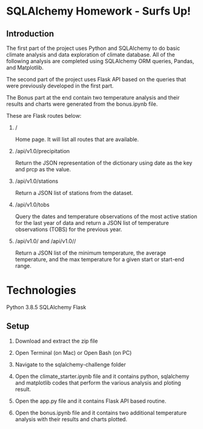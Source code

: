 # SQLAlchemy Homework - Surfs Up!

## Introduction

The first part of the project uses Python and SQLAlchemy to do basic climate analysis and data exploration of climate database. All of the following analysis are completed using SQLAlchemy ORM queries, Pandas, and Matplotlib.

The second part of the project uses Flask API based on the queries that were previously developed in the first part.

The Bonus part at the end contain two temperature analysis and their results and charts were generated from the bonus.ipynb file.
 
These are Flask routes below:

1. /

	Home page. It will list all routes that are available.


2. /api/v1.0/precipitation

	Return the JSON representation of the dictionary using date as the key and prcp as the value.


3. /api/v1.0/stations

	Return a JSON list of stations from the dataset.


4. /api/v1.0/tobs

	Query the dates and temperature observations of the most active station for the last year of data and return a JSON list of temperature observations (TOBS) for the previous year.


5.  /api/v1.0/<start> and /api/v1.0/<start>/<end>

	Return a JSON list of the minimum temperature, the average temperature, and the max temperature for a given start or start-end range.


# Technologies
 
Python 3.8.5
SQLAlchemy
Flask
 
## Setup 

1. Download and extract the zip file

2. Open Terminal (on Mac) or Open Bash (on PC)

3. Navigate to the sqlalchemy-challenge folder

4. Open the climate_starter.ipynb file and it contains python, sqlalchemy and matplotlib codes that perform the various analysis and ploting result.

5. Open the app.py file and it contains Flask API based routine.

6. Open the bonus.ipynb file and it contains two additional temperature analysis with their results and charts plotted. 
